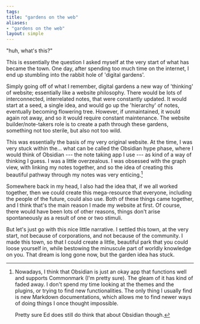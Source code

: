 ```yaml
---
tags: 
title: "gardens on the web"
aliases:
- "gardens on the web"
layout: simple
---
```


"huh, what's this?"

This is essentially the question I asked myself at the very start of what has became the town. One day, after spending too much time on the internet, I end up stumbling into the rabbit hole of 'digital gardens'.

Simply going off of what I remember, digital gardens a new way of 'thinking' of website; essentially like a website philosophy. There would be lots of interconnected, interrelated notes, that were constantly updated. It would start at a seed, a single idea, and would go up the 'hierarchy' of notes, eventually becoming flowering tree. However, if unmaintained, it would again rot away, and so it would require constant maintenance. The website builder/note-takers role is to create a path through these gardens, something not too sterile, but also not too wild.

This was essentially the basis of my very original website. At the time, I was very stuck within the... what can be called the Obsidian hype phase, where I would think of Obsidian --- the note taking app I use --- as kind of a way of thinking I guess. I was a little overzealous. I was obsessed with the graph view, with linking my notes together, and so the idea of creating this beautiful pathway through my notes was very enticing.[^1]

[^1]: Nowadays, I think that Obsidian is just an okay app that functions well and supports Commonmark (I'm pretty sure). The gleam of it has kind of faded away. I don't spend my time looking at the themes and the plugins, or trying to find new functionalities. The only thing I usually find is new Markdown documentations, which allows me to find newer ways of doing things I once thought impossible.

    Pretty sure Ed does still do think that about Obsidian though.

Somewhere back in my head, I also had the idea that, if we all worked together, then we could create this mega-resource that everyone, including the people of the future, could also use. Both of these things came together, and I think that's the main reason I made my website at first. Of course, there would have been lots of other reasons, things don't arise spontaneously as a result of one or two stimuli.

But let's just go with this nice little narrative. I settled this town, at the very start, not because of corporations, and not because of the community. I made this town, so that I could create a little, beautiful park that you could loose yourself in, while bestowing the minuscule part of worldly knowledge on you. That dream is long gone now, but the garden idea has stuck.